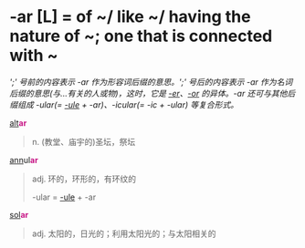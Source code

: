 # -ar [L] = of ~/ like ~/ having the nature of ~; one that is connected with ~

*';' 号前的内容表示 -ar 作为形容词后缀的意思。';' 号后的内容表示 -ar 作为名词后缀的意思(与...有关的人或物)，这时，它是 [-er](-er.md)、[-or](-or.md) 的异体。-ar 还可与其他后缀组成 -ular(= [-ule](-ule.md) + -ar)、-icular(= -ic + -ular) 等复合形式。*

[alt](_alt_.md)<b style="color: #C71585;">ar</b>
> n. (教堂、庙宇的)圣坛，祭坛

[ann](_ann_.md)ul<b style="color: #C71585;">ar</b>
> adj. 环的，环形的，有环纹的
>
> -ular = [-ule](-ule.md) + -ar

[sol](_sol_.md)<b style="color: #C71585;">ar</b>
> adj. 太阳的，日光的；利用太阳光的；与太阳相关的